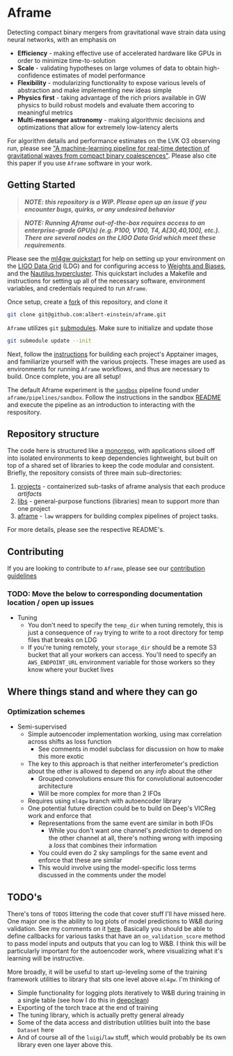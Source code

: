 # Aframe
Detecting compact binary mergers from gravitational wave strain data using neural networks, with an emphasis on
- **Efficiency** - making effective use of accelerated hardware like GPUs in order to minimize time-to-solution
- **Scale** - validating hypotheses on large volumes of data to obtain high-confidence estimates of model performance
- **Flexibility** - modularizing functionality to expose various levels of abstraction and make implementing new ideas simple
- **Physics first** - taking advantage of the rich priors available in GW physics to build robust models and evaluate them accoring to 
meaningful metrics
- **Multi-messenger astronomy** - making algorithmic decisions and optimizations that allow for extremely low-latency alerts 

For algorithm details and performance estimates on the LVK O3 observing run, please see ["A machine-learning pipeline for real-time detection of gravitational waves from compact binary coalescences"](https://arxiv.org/abs/2403.18661). Please also cite this paper if you use `Aframe` software in your work.

## Getting Started
> **_NOTE: this repository is a WIP. Please open up an issue if you encounter bugs, quirks, or any undesired behavior_**

> **_NOTE: Running Aframe out-of-the-box requires access to an enterprise-grade GPU(s) (e.g. P100, V100, T4, A[30,40,100], etc.). There are several nodes on the LIGO Data Grid which meet these requirements_**.

Please see the [ml4gw quickstart](https://github.com/ml4gw/quickstart/) for help on setting up your environment 
on the [LIGO Data Grid](https://computing.docs.ligo.org/guide/computing-centres/ldg/) (LDG) and for configuring access to [Weights and Biases](https://wandb.ai), and the [Nautilus hypercluster](https://ucsd-prp.gitlab.io/). 
This quickstart includes a Makefile and instructions for setting up all of the necessary software, environment variables, and credentials 
required to run `Aframe`. 

Once setup, create a [fork](https://docs.github.com/en/pull-requests/collaborating-with-pull-requests/working-with-forks/fork-a-repo) of this repository, and clone it

```bash
git clone git@github.com:albert-einstein/aframe.git
```

`Aframe` utilizes `git` [submodules](https://git-scm.com/book/en/v2/Git-Tools-Submodules). Make sure to initialize and update those

```bash
git submodule update --init
```

Next, follow the [instructions](./projects/README.md) for building each project's Apptainer images, and familiarize yourself with the various projects. These images are used as environments for running `Aframe` workflows, and thus are necessary to build. Once complete, you are all setup! 

The default Aframe experiment is the [`sandbox`](./aframe/pipelines/sandbox/) pipeline found under `aframe/pipelines/sandbox`. Follow the instructions in the sandbox [README](./aframe/pipelines/sandbox/) and execute the pipeline as an introduction to interacting with the respository. 


## Repository structure
The code here is structured like a [monorepo](https://medium.com/opendoor-labs/our-python-monorepo-d34028f2b6fa), with applications siloed off into isolated environments to keep dependencies lightweight, but built on top of a shared set of libraries to keep the code modular and consistent. Briefly, the repository consists of three main sub-directories:

1. [projects](./projects/README.md) - containerized sub-tasks of aframe analysis that each produce _artifacts_
2. [libs](./libs/README.md) - general-purpose functions (libraries) mean to support more than one project
3. [aframe](./aframe/README.md) - `law` wrappers for building complex pipelines of project tasks.

For more details, please see the respective README's. 

## Contributing
If you are looking to contribute to `Aframe`, please see our [contribution guidelines](./CONTRIBUTING.md)


### TODO: Move the below to corresponding documentation location / open up issues
- Tuning
    - You don't need to specify the `temp_dir` when tuning remotely, this is just a consequence of `ray` trying to write to a root directory for temp files that breaks on LDG
    - If you're tuning remotely, your `storage_dir` should be a remote S3 bucket that all your workers can access. You'll need to specify an `AWS_ENDPOINT_URL` environment variable for those workers so they know where your bucket lives

## Where things stand and where they can go
### Optimization schemes
- Semi-supervised
    - Simple autoencoder implementation working, using max correlation across shifts as loss function
        - See comments in model subclass for discussion on how to make this more exotic
    - The key to this approach is that neither interferometer's prediction about the other is allowed to depend on any _info_ about the other
        - Grouped convolutions ensure this for convolutional autoencoder architecture
        - Will be more complex for more than 2 IFOs
    - Requires using `ml4gw` branch with autoencoder library
    - One potential future direction could be to build on Deep's VICReg work and enforce that
        - Representations from the same event are similar in both IFOs
            - While you don't want one channel's _prediction_ to depend on the other channel at all, there's nothing wrong with imposing a _loss_ that combines their information
        - You could even do 2 sky samplings for the same event and enforce that these are similar
        - This would involve using the model-specific loss terms discussed in the comments under the model

## TODO's
There's tons of `TODOS` littering the code that cover stuff I'll have missed here.
One major one is the ability to log plots of model predictions to W&B during validation. See my comments on it [here](https://github.com/ML4GW/aframev2/blob/b2a5164d2e49f9c2701e2100091f6b9b8467678a/projects/train/train/model/base.py#L74-L87).
Basically you should be able to define callbacks for various tasks that have an `on_validation_score` method to pass model inputs and outputs that you can log to W&B.
I think this will be particularly important for the autoencoder work, where visualizing what it's learning will be instructive.

More broadly, it will be useful to start up-leveling some of the training framework utilities to library that sits one level above `ml4gw`. I'm thinking of
- Simple functionality for logging plots iteratively to W&B during training in a single table (see how I do this in [deepclean](https://github.com/alecgunny/deepclean-demo/blob/0874cb91e35b4bba0a3b62dfd33dae267c2deff7/projects/train/train/callbacks.py#L12))
- Exporting of the torch trace at the end of training
- The tuning library, which is actually pretty general already
- Some of the data access and distribution utilities built into the base `Dataset` here
- And of course all of the `luigi`/`law` stuff, which would probably be its own library even one layer above this.
